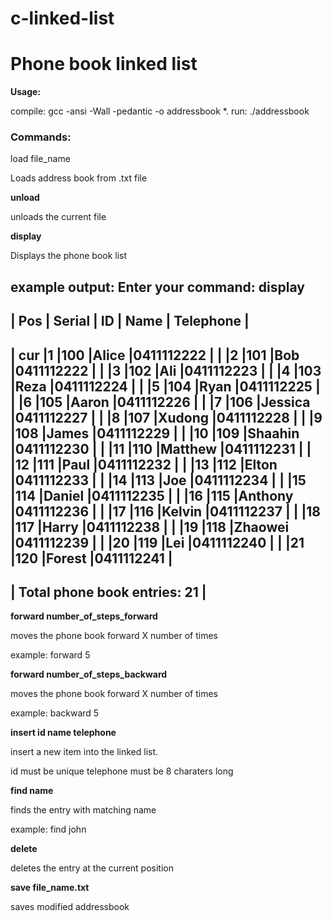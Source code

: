 # c-linked-list

<h1>Phone book linked list</h1>

<b>Usage:</b>

compile: gcc -ansi -Wall -pedantic -o addressbook *.
run: ./addressbook

<h3><b>Commands:</b></h3>

load file_name

Loads address book from .txt file

<b>unload</b>

unloads the current file

<b>display</b>

Displays the phone book list

example output:
Enter your command: display
------------------------------------------------------
| Pos | Serial | ID | Name               | Telephone |
------------------------------------------------------
| cur |1       |100 |Alice               |0411112222 |
|     |2       |101 |Bob                 |0411112222 |
|     |3       |102 |Ali                 |0411112223 |
|     |4       |103 |Reza                |0411112224 |
|     |5       |104 |Ryan                |0411112225 |
|     |6       |105 |Aaron               |0411112226 |
|     |7       |106 |Jessica             |0411112227 |
|     |8       |107 |Xudong              |0411112228 |
|     |9       |108 |James               |0411112229 |
|     |10      |109 |Shaahin             |0411112230 |
|     |11      |110 |Matthew             |0411112231 |
|     |12      |111 |Paul                |0411112232 |
|     |13      |112 |Elton               |0411112233 |
|     |14      |113 |Joe                 |0411112234 |
|     |15      |114 |Daniel              |0411112235 |
|     |16      |115 |Anthony             |0411112236 |
|     |17      |116 |Kelvin              |0411112237 |
|     |18      |117 |Harry               |0411112238 |
|     |19      |118 |Zhaowei             |0411112239 |
|     |20      |119 |Lei                 |0411112240 |
|     |21      |120 |Forest              |0411112241 |
------------------------------------------------------
| Total phone book entries: 21                       |
------------------------------------------------------



<b>forward number_of_steps_forward</b>

moves the phone book forward X number of times

example: forward 5

<b>forward number_of_steps_backward</b>

moves the phone book forward X number of times

example: backward 5

<b>insert id name telephone</b>

insert a new item into the linked list.

id must be unique
telephone must be 8 charaters long

<b>find name</b>

finds the entry with matching name

example: find john

<b>delete</b>

deletes the entry at the current position

<b>save file_name.txt</b>

saves modified addressbook
